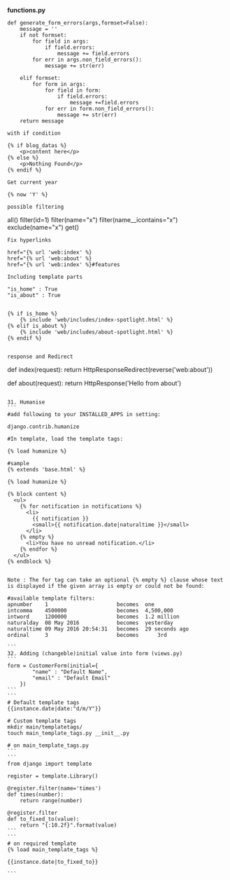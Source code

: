 **functions.py**
```
def generate_form_errors(args,formset=False):
    message = ''
    if not formset:
        for field in args:
            if field.errors:
                message += field.errors
        for err in args.non_field_errors():
            message += str(err)

    elif formset:
        for form in args:
            for field in form:
                if field.errors:
                    message +=field.errors
            for err in form.non_field_errors():
                message += str(err)
    return message
```

```
with if condition
```
    {% if blog_datas %}
        <p>content here</p>
    {% else %}
        <p>Nothing Found</p>
    {% endif %}
```
Get current year
```
    {% now 'Y' %}
```
possible filtering
```
all()
filter(id=1)
filter(name="x")
filter(name__icontains="x")
exclude(name="x")
get()
```
Fix hyperlinks
```
    href="{% url 'web:index' %}
    href="{% url 'web:about' %}
    href="{% url 'web:index' %}#features
```
Including template parts
```
    "is_home" : True
    "is_about" : True
```
```
    {% if is_home %}
        {% include 'web/includes/index-spotlight.html' %}
    {% elif is_about %}
        {% include 'web/includes/about-spotlight.html' %}
    {% endif %}
```

response and Redirect
```
def index(request):
    return HttpResponseRedirect(reverse('web:about'))


def about(request):
    return HttpResponse('Hello from about')
````

31. Humanise
```
#add following to your INSTALLED_APPS in setting:

django.contrib.humanize

#In template, load the template tags:

{% load humanize %}

#sample
{% extends 'base.html' %}

{% load humanize %}

{% block content %}
  <ul>
    {% for notification in notifications %}
      <li>
        {{ notification }}
        <small>{{ notification.date|naturaltime }}</small>
      </li>
    {% empty %}
      <li>You have no unread notification.</li>
    {% endfor %}
  </ul>
{% endblock %}


Note : The for tag can take an optional {% empty %} clause whose text is displayed if the given array is empty or could not be found:

#available template filters:
apnumber    1                      becomes  one
intcomma	4500000                becomes  4,500,000
intword     1200000                becomes  1.2 million
naturalday	08 May 2016            becomes  yesterday
naturaltime	09 May 2016 20:54:31   becomes  29 seconds ago
ordinal 	3                      becomes      3rd

```
32. Adding (changeble)initial value into form (views.py)
```
form = CustomerForm(initial={
        "name" : "Default Name",
        "email" : "Default Email"
    })
```
```
# Default template tags
{{instance.date|date:"d/m/Y"}}

# Custom template tags
mkdir main/templatetags/
touch main_template_tags.py __init__.py

# on main_template_tags.py
```
```
from django import template

register = template.Library()

@register.filter(name='times')
def times(number):
	return range(number)

@register.filter
def to_fixed_to(value):
	return "{:10.2f}".format(value)
```
```
# on required template
{% load main_template_tags %}

{{instance.date|to_fixed_to}}

```
